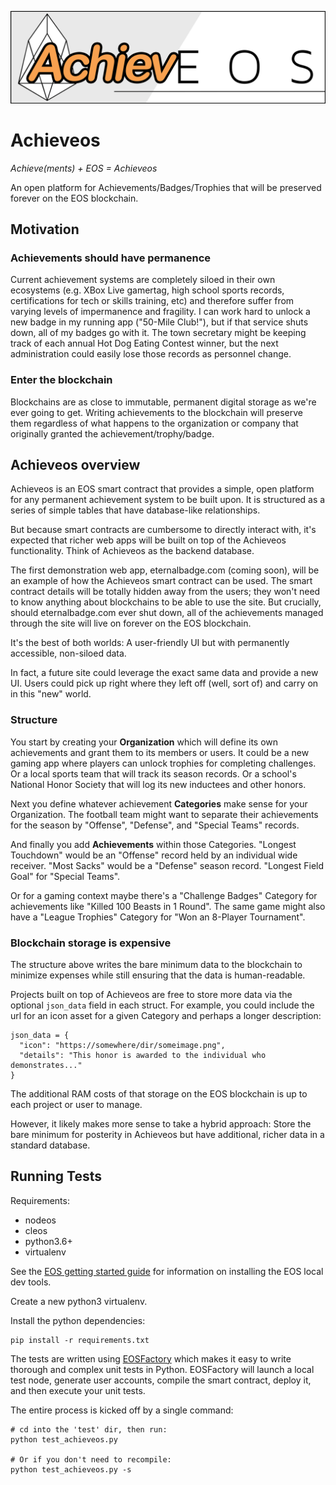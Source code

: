 ![achieveos](assets/achieveos_logo_1280.png)
# Achieveos
_Achieve(ments) + EOS = Achieveos_

An open platform for Achievements/Badges/Trophies that will be preserved forever on the EOS blockchain.

## Motivation
### Achievements should have permanence
Current achievement systems are completely siloed in their own ecosystems (e.g. XBox Live gamertag, high school sports records, certifications for tech or skills training, etc) and therefore suffer from varying levels of impermanence and fragility. I can work hard to unlock a new badge in my running app ("50-Mile Club!"), but if that service shuts down, all of my badges go with it. The town secretary might be keeping track of each annual Hot Dog Eating Contest winner, but the next administration could easily lose those records as personnel change.

### Enter the blockchain
Blockchains are as close to immutable, permanent digital storage as we're ever going to get. Writing achievements to the blockchain will preserve them regardless of what happens to the organization or company that originally granted the achievement/trophy/badge.

## Achieveos overview
Achieveos is an EOS smart contract that provides a simple, open platform for any permanent achievement system to be built upon. It is structured as a series of simple tables that have database-like relationships.

But because smart contracts are cumbersome to directly interact with, it's expected that richer web apps will be built on top of the Achieveos functionality. Think of Achieveos as the backend database.

The first demonstration web app, eternalbadge.com (coming soon), will be an example of how the Achieveos smart contract can be used. The smart contract details will be totally hidden away from the users; they won't need to know anything about blockchains to be able to use the site. But crucially, should eternalbadge.com ever shut down, all of the achievements managed through the site will live on forever on the EOS blockchain.

It's the best of both worlds: A user-friendly UI but with permanently accessible, non-siloed data.

In fact, a future site could leverage the exact same data and provide a new UI. Users could pick up right where they left off (well, sort of) and carry on in this "new" world.

### Structure
You start by creating your **Organization** which will define its own achievements and grant them to its members or users. It could be a new gaming app where players can unlock trophies for completing challenges. Or a local sports team that will track its season records. Or a school's National Honor Society that will log its new inductees and other honors.

Next you define whatever achievement **Categories** make sense for your Organization. The football team might want to separate their achievements for the season by "Offense", "Defense", and "Special Teams" records.

And finally you add **Achievements** within those Categories. "Longest Touchdown" would be an "Offense" record held by an individual wide receiver. "Most Sacks" would be a "Defense" season record. "Longest Field Goal" for "Special Teams".

Or for a gaming context maybe there's a "Challenge Badges" Category for achievements like "Killed 100 Beasts in 1 Round". The same game might also have a "League Trophies" Category for "Won an 8-Player Tournament".

### Blockchain storage is expensive
The structure above writes the bare minimum data to the blockchain to minimize expenses while still ensuring that the data is human-readable.

Projects built on top of Achieveos are free to store more data via the optional `json_data` field in each struct. For example, you could include the url for an icon asset for a given Category and perhaps a longer description:

```
json_data = {
  "icon": "https://somewhere/dir/someimage.png",
  "details": "This honor is awarded to the individual who demonstrates..."
}
```

The additional RAM costs of that storage on the EOS blockchain is up to each project or user to manage.

However, it likely makes more sense to take a hybrid approach: Store the bare minimum for posterity in Achieveos but have additional, richer data in a standard database.


## Running Tests
Requirements:
* nodeos
* cleos
* python3.6+
* virtualenv

See the [EOS getting started guide](https://developers.eos.io/eosio-home/docs/setting-up-your-environment) for information on installing the EOS local dev tools.

Create a new python3 virtualenv.

Install the python dependencies:
```
pip install -r requirements.txt
```

The tests are written using [EOSFactory](https://eosfactory.io/) which makes it easy to write thorough and complex unit tests in Python. EOSFactory will launch a local test node, generate user accounts, compile the smart contract, deploy it, and then execute your unit tests.

The entire process is kicked off by a single command:
```
# cd into the 'test' dir, then run:
python test_achieveos.py

# Or if you don't need to recompile:
python test_achieveos.py -s
```
